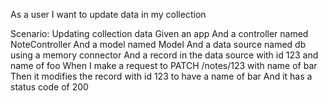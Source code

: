 As a user I want to update data in my collection

  Scenario: Updating collection data
    Given an app 
    And a controller named NoteController
    And a model named Model
    And a data source named db using a memory connector
    And a record in the data source with id 123 and name of foo
    When I make a request to PATCH /notes/123 with name of bar
    Then it modifies the record with id 123 to have a name of bar
    And it has a status code of 200